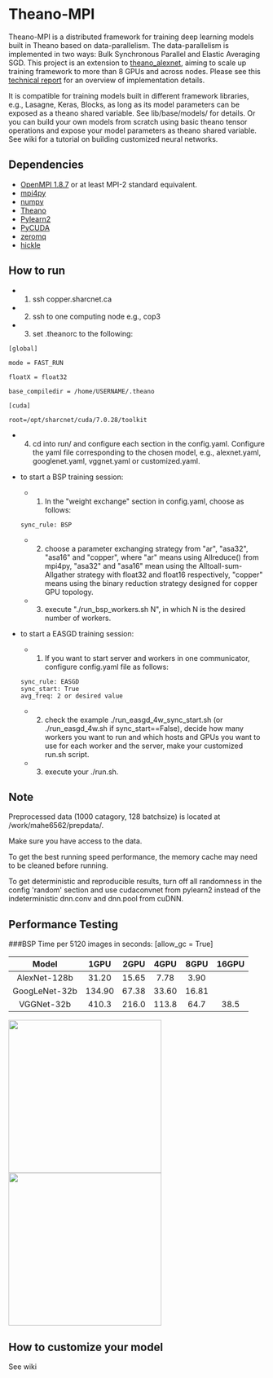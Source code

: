 # Theano-MPI
Theano-MPI is a distributed framework for training deep learning models built in Theano based on data-parallelism. 
The data-parallelism is implemented in two ways: Bulk Synchronous Parallel and Elastic Averaging SGD. This project is an extension to [theano_alexnet](https://github.com/uoguelph-mlrg/theano_alexnet), aiming to scale up training framework to more than 8 GPUs and across nodes. Please see this [technical report](https://arxiv.org/submit/1571385/view) for an overview of implementation details.

It is compatible for training models built in different framework libraries, e.g., Lasagne, Keras, Blocks, as long as its model parameters can be exposed as a theano shared variable. See lib/base/models/ for details. Or you can build your own models from scratch using basic theano tensor operations and expose your model parameters as theano shared variable. See wiki for a tutorial on building customized neural networks.



## Dependencies
* [OpenMPI 1.8.7](http://www.open-mpi.org/) or at least MPI-2 standard equivalent.
* [mpi4py](https://pypi.python.org/pypi/mpi4py)
* [numpy](http://www.numpy.org/)
* [Theano](http://deeplearning.net/software/theano/)
* [Pylearn2](http://deeplearning.net/software/pylearn2/)
* [PyCUDA](http://mathema.tician.de/software/pycuda/)
* [zeromq](http://zeromq.org/bindings:python)
* [hickle](https://github.com/telegraphic/hickle)

## How to run
- 1. ssh copper.sharcnet.ca
- 2. ssh to one computing node e.g., cop3
- 3. set .theanorc to the following:
```
[global]

mode = FAST_RUN

floatX = float32

base_compiledir = /home/USERNAME/.theano

[cuda]

root=/opt/sharcnet/cuda/7.0.28/toolkit
```
- 4. cd into run/ and configure each section in the config.yaml. Configure the yaml file corresponding to the chosen model, e.g., alexnet.yaml, googlenet.yaml, vggnet.yaml or customized.yaml.
- to start a BSP training session: 
  - 1) In the "weight exchange" section in config.yaml, choose as follows:
  ```
  sync_rule: BSP
  ```
  - 2) choose a parameter exchanging strategy from "ar", "asa32", "asa16" and "copper", where "ar" means using Allreduce() from mpi4py, "asa32" and "asa16" mean using the Alltoall-sum-Allgather strategy with float32 and float16 respectively, "copper" means using the binary reduction strategy designed for copper GPU topology.
  - 3) execute "./run_bsp_workers.sh N", in which N is the desired number of workers.

- to start a EASGD training session: 
  - 1) If you want to start server and workers in one communicator, configure config.yaml file as follows:
   ```
   sync_rule: EASGD
   sync_start: True 
   avg_freq: 2 or desired value
   ```
  - 2) check the example ./run_easgd_4w_sync_start.sh (or ./run_easgd_4w.sh if sync_start==False),  decide how many workers you want to run and which hosts and GPUs you want to use for each worker and the server, make your customized run.sh script. 
  - 3) execute your ./run.sh.

## Note

Preprocessed data (1000 catagory, 128 batchsize) is located at /work/mahe6562/prepdata/. 

Make sure you have access to the data.

To get the best running speed performance, the memory cache may need to be cleaned before running.

To get deterministic and reproducible results, turn off all randomness in the config 'random' section and use cudaconvnet from pylearn2 instead of the indeterministic dnn.conv and dnn.pool from cuDNN.

## Performance Testing

###BSP
Time per 5120 images in seconds: [allow_gc = True]

| Model | 1GPU  | 2GPU  | 4GPU  | 8GPU  | 16GPU |
| :---: | :---: | :---: | :---: | :---: | :---: |
| AlexNet-128b | 31.20 | 15.65 | 7.78 | 3.90 | |
| GoogLeNet-32b | 134.90 | 67.38 | 33.60 | 16.81 | |
| VGGNet-32b | 410.3 | 216.0 | 113.8 | 64.7 | 38.5 |

<img src=https://github.com/uoguelph-mlrg/Parallel-training/raw/add-EASGD/show/train.png width=300/><img src=https://github.com/uoguelph-mlrg/Parallel-training/raw/add-EASGD/show/val.png width=300/>

## How to customize your model

See wiki
